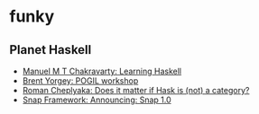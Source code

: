 # funky

## Planet Haskell
- [Manuel M T Chakravarty: Learning Haskell](http://justtesting.org/post/148622503476)
- [Brent Yorgey: POGIL workshop](https://byorgey.wordpress.com/2016/08/07/pogil-workshop/)
- [Roman Cheplyaka: Does it matter if Hask is (not) a category?](http://feedproxy.google.com/~r/RomanCheplyaka/~3/U1LXzjgqqj8/2016-08-07-hask-category)
- [Snap Framework: Announcing: Snap 1.0](http://snapframework.com/blog/2016/08/07/snap-1.0-released)


